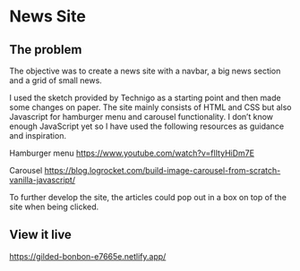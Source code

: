# News Site

## The problem

The objective was to create a news site with a navbar, a big news section and a grid of small news.

I used the sketch provided by Technigo as a starting point and then made some changes on paper. The site mainly consists of HTML and CSS but also Javascript for hamburger menu and carousel functionality.
I don’t know enough JavaScript yet so I have used the following resources as guidance and inspiration.

Hamburger menu
https://www.youtube.com/watch?v=flItyHiDm7E

Carousel
https://blog.logrocket.com/build-image-carousel-from-scratch-vanilla-javascript/


To further develop the site, the articles could pop out in a box on top of the site when being clicked.


## View it live
https://gilded-bonbon-e7665e.netlify.app/
